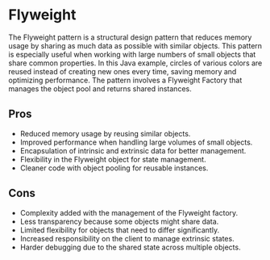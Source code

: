 # Flyweight

The Flyweight pattern is a structural design pattern that reduces memory usage
by sharing as much data as possible with similar objects. This pattern is especially
useful when working with large numbers of small objects that share common properties.
In this Java example, circles of various colors are reused instead of creating new
ones every time, saving memory and optimizing performance. The pattern involves a
Flyweight Factory that manages the object pool and returns shared instances.

## Pros

- Reduced memory usage by reusing similar objects.
- Improved performance when handling large volumes of small objects.
- Encapsulation of intrinsic and extrinsic data for better management.
- Flexibility in the Flyweight object for state management.
- Cleaner code with object pooling for reusable instances.

## Cons

- Complexity added with the management of the Flyweight factory.
- Less transparency because some objects might share data.
- Limited flexibility for objects that need to differ significantly.
- Increased responsibility on the client to manage extrinsic states.
- Harder debugging due to the shared state across multiple objects.
